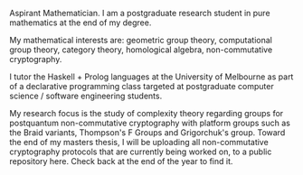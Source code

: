 Aspirant Mathematician. I am a postgraduate research student in pure mathematics at the end of my degree. 

My mathematical interests are: geometric group theory, computational group theory, category theory, homological algebra, non-commutative cryptography. 

I tutor the Haskell + Prolog languages at the University of Melbourne as part of a declarative programming class targeted at postgraduate computer science / software engineering students.

My research focus is the study of complexity theory regarding groups for postquantum non-commutative cryptography with platform groups such as the Braid variants, Thompson's F Groups and Grigorchuk's group. Toward the end of my masters thesis, I will be uploading all non-commutative cryptography protocols that are currently being worked on, to a public repository here. Check back at the end of the year to find it.

<!---
thunderamental/thunderamental is a ✨ special ✨ repository because its `README.md` (this file) appears on your GitHub profile.
You can click the Preview link to take a look at your changes.
--->
